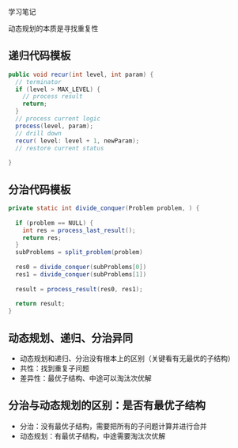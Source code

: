 学习笔记

动态规划的本质是寻找重复性

## 递归代码模板
```java
public void recur(int level, int param) { 
  // terminator 
  if (level > MAX_LEVEL) { 
    // process result 
    return; 
  }
  // process current logic 
  process(level, param); 
  // drill down 
  recur( level: level + 1, newParam); 
  // restore current status 
 
}
```

## 分治代码模板
```java
private static int divide_conquer(Problem problem, ) {
  
  if (problem == NULL) {
    int res = process_last_result();
    return res;     
  }
  subProblems = split_problem(problem)
  
  res0 = divide_conquer(subProblems[0])
  res1 = divide_conquer(subProblems[1])
  
  result = process_result(res0, res1);
  
  return result;
}
```


## 动态规划、递归、分治异同

- 动态规划和递归、分治没有根本上的区别（关键看有无最优的子结构）
- 共性：找到重复子问题
- 差异性：最优子结构、中途可以淘汰次优解

## 分治与动态规划的区别：是否有最优子结构

- 分治：没有最优子结构，需要把所有的子问题计算并进行合并
- 动态规划：有最优子结构，中途需要淘汰次优解